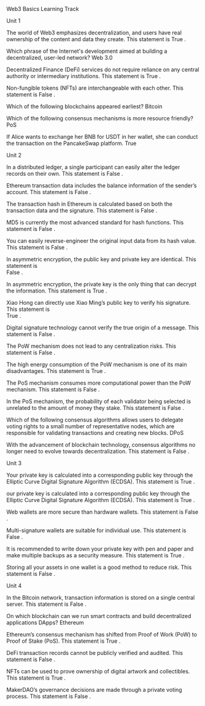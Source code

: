 Web3 Basics Learning Track

Unit 1

The world of Web3 emphasizes decentralization, and users have real ownership of the content and data they create. This statement is 
True
.

Which phrase of the Internet's development aimed at building a decentralized, user-led network? 
Web 3.0


Decentralized Finance (DeFi) services do not require reliance on any central authority or intermediary institutions. This statement is
True
.

Non-fungible tokens (NFTs) are interchangeable with each other. This statement is 
False
.

Which of the following blockchains appeared earliest? 
Bitcoin

Which of the following consensus mechanisms is more resource friendly? 
PoS

If Alice wants to exchange her BNB for USDT in her wallet, she can conduct the transaction on the PancakeSwap platform.
True

Unit 2

In a distributed ledger, a single participant can easily alter the ledger records on their own. This statement is 
False
.

Ethereum transaction data includes the balance information of the sender’s account. This statement is 
False
.

The transaction hash in Ethereum is calculated based on both the transaction data and the signature. This statement is 
False
.

MD5 is currently the most advanced standard for hash functions. This statement is 
False
.

You can easily reverse-engineer the original input data from its hash value. This statement is 
False
.

In asymmetric encryption, the public key and private key are identical. This statement is  
False
.


In asymmetric encryption, the private key is the only thing that can decrypt the information. This statement is 
True
.



Xiao Hong can directly use Xiao Ming’s public key to verify his signature. This statement is  
True
.

Digital signature technology cannot verify the true origin of a message. This statement is 
False
.

The PoW mechanism does not lead to any centralization risks. This statement is 
False
.

The high energy consumption of the PoW mechanism is one of its main disadvantages. This statement is 
True
.

The PoS mechanism consumes more computational power than the PoW mechanism. This statement is 
False
.

In the PoS mechanism, the probability of each validator being selected is unrelated to the amount of money they stake. This statement is 
False
.

Which of the following consensus algorithms allows users to delegate voting rights to a small number of representative nodes, which are responsible for validating transactions and creating new blocks.
DPoS

With the advancement of blockchain technology, consensus algorithms no longer need to evolve towards decentralization. This statement is
False
.


Unit 3

Your private key is calculated into a corresponding public key through the Elliptic Curve Digital Signature Algorithm (ECDSA). This statement is 
True
.

our private key is calculated into a corresponding public key through the Elliptic Curve Digital Signature Algorithm (ECDSA). This statement is 
True
.

Web wallets are more secure than hardware wallets. This statement is 
False
.

Multi-signature wallets are suitable for individual use. This statement is 
False
.

It is recommended to write down your private key with pen and paper and make multiple backups as a security measure. This statement is 
True
.

Storing all your assets in one wallet is a good method to reduce risk. This statement is 
False
.

Unit 4

In the Bitcoin network, transaction information is stored on a single central server. This statement is 
False
.

On which blockchain can we run smart contracts and build decentralized applications DApps? 
Ethereum

Ethereum’s consensus mechanism has shifted from Proof of Work (PoW) to Proof of Stake (PoS). This statement is 
True
.

DeFi transaction records cannot be publicly verified and audited. This statement is 
False
.

NFTs can be used to prove ownership of digital artwork and collectibles. This statement is 
True
.

MakerDAO’s governance decisions are made through a private voting process. This statement is 
False
.